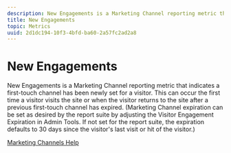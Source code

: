 ```yaml
---
description: New Engagements is a Marketing Channel reporting metric that indicates a first-touch channel has been newly set for a visitor. This can occur the first time a visitor visits the site or when the visitor returns to the site after a previous first-touch channel has expired. (Marketing Channel expiration can be set as desired by the report suite by adjusting the Visitor Engagement Expiration in Admin Tools. If not set for the report suite, the expiration defaults to 30 days since the visitor's last visit or hit of the visitor.)
title: New Engagements
topic: Metrics
uuid: 2d1dc194-10f3-4bfd-ba60-2a57fc2ad2a8
---
```


# New Engagements

New Engagements is a Marketing Channel reporting metric that indicates a first-touch channel has been newly set for a visitor. This can occur the first time a visitor visits the site or when the visitor returns to the site after a previous first-touch channel has expired. (Marketing Channel expiration can be set as desired by the report suite by adjusting the Visitor Engagement Expiration in Admin Tools. If not set for the report suite, the expiration defaults to 30 days since the visitor's last visit or hit of the visitor.)

[Marketing Channels Help](https://marketing.adobe.com/resources/help/en_US/mchannel/) 

